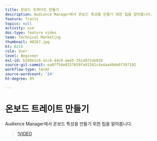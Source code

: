 ```yaml
---
title: 온보드 트레이트 만들기
description: Audience Manager에서 온보드 특성을 만들기 위한 팁을 알아봅니다.
feature: Traits
topics: null
activity: use
doc-type: feature video
team: Technical Marketing
thumbnail: 40267.jpg
kt: 6215
role: User
level: Beginner
exl-id: b240e1c6-1cc6-44c0-aee5-35ca972ab919
source-git-commit: ea8ff5de0157659fa91341c4a4aa49de6f397192
workflow-type: tm+mt
source-wordcount: '24'
ht-degree: 0%

---
```


# 온보드 트레이트 만들기

Audience Manager에서 온보드 특성을 만들기 위한 팁을 알아봅니다.

>[!VIDEO](https://video.tv.adobe.com/v/40267/?quality=12&learn=on)
